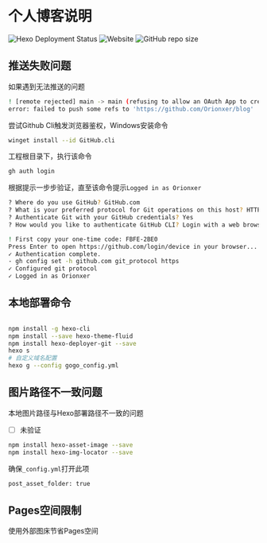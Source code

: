 ﻿# 个人博客说明

![Hexo Deployment Status](https://github.com/orionxer/blog/workflows/pages%20build%20and%20deployment/badge.svg)
![Website](https://img.shields.io/website?url=https%3A%2F%2Forionxer.github.io/blog)
![GitHub repo size](https://img.shields.io/github/repo-size/orionxer/blog)


## 推送失败问题
如果遇到无法推送的问题
```sh
! [remote rejected] main -> main (refusing to allow an OAuth App to create or update workflow `.github/workflows/ci.yml` without `workflow` scope)
error: failed to push some refs to 'https://github.com/Orionxer/blog'
```
尝试Github Cli触发浏览器鉴权，Windows安装命令
```sh
winget install --id GitHub.cli
```

工程根目录下，执行该命令

```sh
gh auth login
```
根据提示一步步验证，直至该命令提示`Logged in as Orionxer`

```sh
? Where do you use GitHub? GitHub.com
? What is your preferred protocol for Git operations on this host? HTTPS
? Authenticate Git with your GitHub credentials? Yes
? How would you like to authenticate GitHub CLI? Login with a web browser

! First copy your one-time code: FBFE-2BE0
Press Enter to open https://github.com/login/device in your browser... 
✓ Authentication complete.
- gh config set -h github.com git_protocol https
✓ Configured git protocol
✓ Logged in as Orionxer
```

## 本地部署命令

```sh

npm install -g hexo-cli
npm install --save hexo-theme-fluid
npm install hexo-deployer-git --save
hexo s
# 自定义域名配置
hexo g --config gogo_config.yml
```

## 图片路径不一致问题

本地图片路径与Hexo部署路径不一致的问题
- [ ] 未验证
```sh
npm install hexo-asset-image --save
npm install hexo-img-locator --save
```
确保`_config.yml`打开此项
```sh
post_asset_folder: true
```



## Pages空间限制

使用外部图床节省Pages空间
